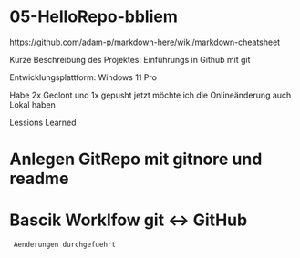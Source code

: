 # 05-HelloRepo-bbliem

https://github.com/adam-p/markdown-here/wiki/markdown-cheatsheet

Kurze Beschreibung des Projektes: Einführungs in Github mit git

Entwicklungsplattform: Windows 11 Pro

Habe 2x Geclont und 1x gepusht
jetzt möchte ich die Onlineänderung auch Lokal haben

Lessions Learned
# Anlegen GitRepo mit gitnore und readme
# Bascik Worklfow git <-> GitHub


     Aenderungen durchgefuehrt

  
